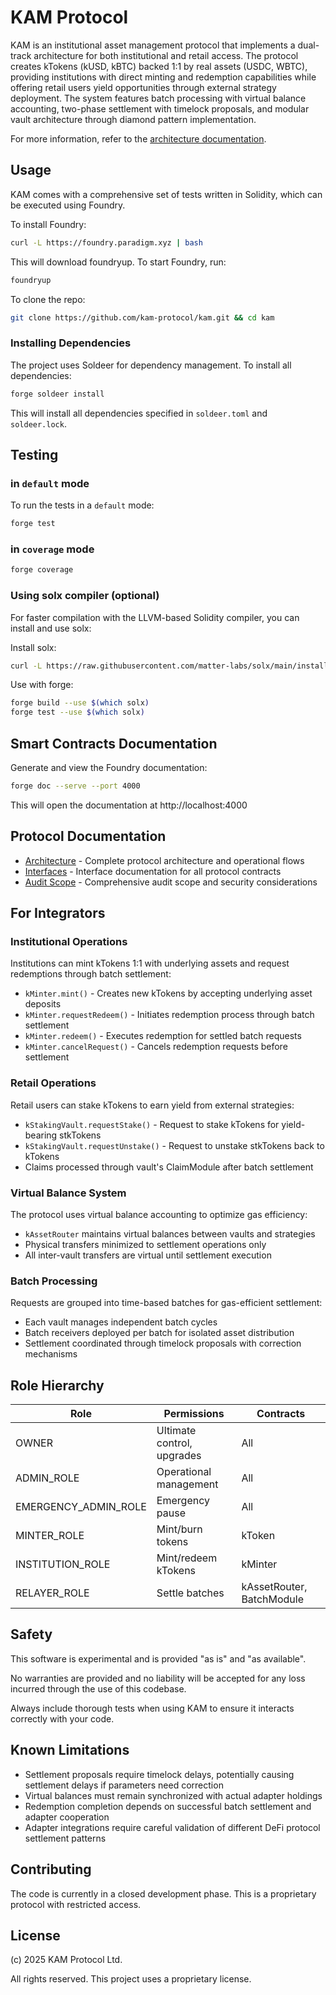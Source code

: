 # KAM Protocol

KAM is an institutional asset management protocol that implements a dual-track architecture for both institutional and retail access. The protocol creates kTokens (kUSD, kBTC) backed 1:1 by real assets (USDC, WBTC), providing institutions with direct minting and redemption capabilities while offering retail users yield opportunities through external strategy deployment. The system features batch processing with virtual balance accounting, two-phase settlement with timelock proposals, and modular vault architecture through diamond pattern implementation.

For more information, refer to the [architecture documentation](./docs/architecture.md).

## Usage

KAM comes with a comprehensive set of tests written in Solidity, which can be executed using Foundry.

To install Foundry:

```sh
curl -L https://foundry.paradigm.xyz | bash
```

This will download foundryup. To start Foundry, run:

```sh
foundryup
```

To clone the repo:

```sh
git clone https://github.com/kam-protocol/kam.git && cd kam
```

### Installing Dependencies

The project uses Soldeer for dependency management. To install all dependencies:

```sh
forge soldeer install
```

This will install all dependencies specified in `soldeer.toml` and `soldeer.lock`.

## Testing

### in `default` mode

To run the tests in a `default` mode:

```sh
forge test
```

### in `coverage` mode

```sh
forge coverage
```

### Using solx compiler (optional)

For faster compilation with the LLVM-based Solidity compiler, you can install and use solx:

Install solx:
```sh
curl -L https://raw.githubusercontent.com/matter-labs/solx/main/install-solx | bash
```

Use with forge:
```sh
forge build --use $(which solx)
forge test --use $(which solx)
```

## Smart Contracts Documentation

Generate and view the Foundry documentation:

```sh
forge doc --serve --port 4000
```

This will open the documentation at http://localhost:4000

## Protocol Documentation

- [Architecture](./docs/architecture.md) - Complete protocol architecture and operational flows
- [Interfaces](./docs/interfaces.md) - Interface documentation for all protocol contracts
- [Audit Scope](./docs/audits/audit-scope.md) - Comprehensive audit scope and security considerations

## For Integrators

### Institutional Operations

Institutions can mint kTokens 1:1 with underlying assets and request redemptions through batch settlement:

- `kMinter.mint()` - Creates new kTokens by accepting underlying asset deposits
- `kMinter.requestRedeem()` - Initiates redemption process through batch settlement
- `kMinter.redeem()` - Executes redemption for settled batch requests
- `kMinter.cancelRequest()` - Cancels redemption requests before settlement

### Retail Operations

Retail users can stake kTokens to earn yield from external strategies:

- `kStakingVault.requestStake()` - Request to stake kTokens for yield-bearing stkTokens
- `kStakingVault.requestUnstake()` - Request to unstake stkTokens back to kTokens
- Claims processed through vault's ClaimModule after batch settlement

### Virtual Balance System

The protocol uses virtual balance accounting to optimize gas efficiency:

- `kAssetRouter` maintains virtual balances between vaults and strategies
- Physical transfers minimized to settlement operations only
- All inter-vault transfers are virtual until settlement execution

### Batch Processing

Requests are grouped into time-based batches for gas-efficient settlement:

- Each vault manages independent batch cycles
- Batch receivers deployed per batch for isolated asset distribution
- Settlement coordinated through timelock proposals with correction mechanisms

## Role Hierarchy

| Role                 | Permissions                | Contracts                 |
| -------------------- | -------------------------- | ------------------------- |
| OWNER                | Ultimate control, upgrades | All                       |
| ADMIN_ROLE           | Operational management     | All                       |
| EMERGENCY_ADMIN_ROLE | Emergency pause            | All                       |
| MINTER_ROLE          | Mint/burn tokens           | kToken                    |
| INSTITUTION_ROLE     | Mint/redeem kTokens        | kMinter                   |
| RELAYER_ROLE         | Settle batches             | kAssetRouter, BatchModule |

## Safety

This software is experimental and is provided "as is" and "as available".

No warranties are provided and no liability will be accepted for any loss incurred through the use of this codebase.

Always include thorough tests when using KAM to ensure it interacts correctly with your code.

## Known Limitations

- Settlement proposals require timelock delays, potentially causing settlement delays if parameters need correction
- Virtual balances must remain synchronized with actual adapter holdings
- Redemption completion depends on successful batch settlement and adapter cooperation
- Adapter integrations require careful validation of different DeFi protocol settlement patterns

## Contributing

The code is currently in a closed development phase. This is a proprietary protocol with restricted access.

## License

(c) 2025 KAM Protocol Ltd.

All rights reserved. This project uses a proprietary license.
